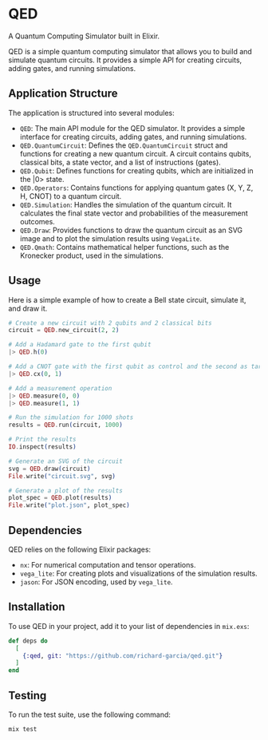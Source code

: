 # QED

A Quantum Computing Simulator built in Elixir.

QED is a simple quantum computing simulator that allows you to build and simulate quantum circuits. It provides a simple API for creating circuits, adding gates, and running simulations.

## Application Structure

The application is structured into several modules:

- `QED`: The main API module for the QED simulator. It provides a simple interface for creating circuits, adding gates, and running simulations.
- `QED.QuantumCircuit`: Defines the `QED.QuantumCircuit` struct and functions for creating a new quantum circuit. A circuit contains qubits, classical bits, a state vector, and a list of instructions (gates).
- `QED.Qubit`: Defines functions for creating qubits, which are initialized in the |0> state.
- `QED.Operators`: Contains functions for applying quantum gates (X, Y, Z, H, CNOT) to a quantum circuit.
- `QED.Simulation`: Handles the simulation of the quantum circuit. It calculates the final state vector and probabilities of the measurement outcomes.
- `QED.Draw`: Provides functions to draw the quantum circuit as an SVG image and to plot the simulation results using `VegaLite`.
- `QED.Qmath`: Contains mathematical helper functions, such as the Kronecker product, used in the simulations.

## Usage

Here is a simple example of how to create a Bell state circuit, simulate it, and draw it.

```elixir
# Create a new circuit with 2 qubits and 2 classical bits
circuit = QED.new_circuit(2, 2)

# Add a Hadamard gate to the first qubit
|> QED.h(0)

# Add a CNOT gate with the first qubit as control and the second as target
|> QED.cx(0, 1)

# Add a measurement operation
|> QED.measure(0, 0)
|> QED.measure(1, 1)

# Run the simulation for 1000 shots
results = QED.run(circuit, 1000)

# Print the results
IO.inspect(results)

# Generate an SVG of the circuit
svg = QED.draw(circuit)
File.write("circuit.svg", svg)

# Generate a plot of the results
plot_spec = QED.plot(results)
File.write("plot.json", plot_spec)
```

## Dependencies

QED relies on the following Elixir packages:

- `nx`: For numerical computation and tensor operations.
- `vega_lite`: For creating plots and visualizations of the simulation results.
- `jason`: For JSON encoding, used by `vega_lite`.

## Installation

To use QED in your project, add it to your list of dependencies in `mix.exs`:

```elixir
def deps do
  [
    {:qed, git: "https://github.com/richard-garcia/qed.git"}
  ]
end
```

## Testing

To run the test suite, use the following command:

```bash
mix test
```